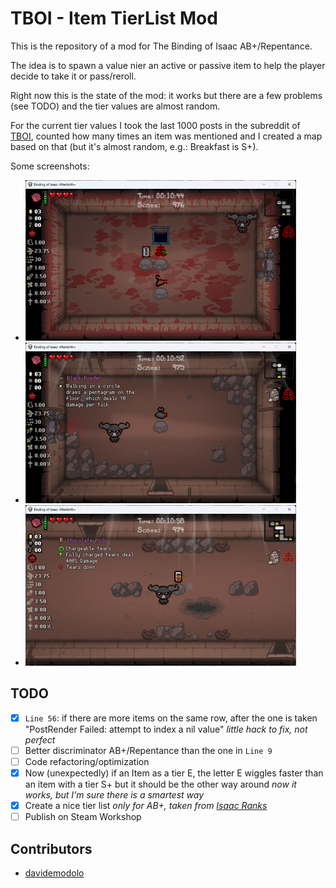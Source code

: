 # TBOI - Item TierList Mod

This is the repository of a mod for The Binding of Isaac AB+/Repentance.

The idea is to spawn a value nier an active or passive item to help the player decide to take it or pass/reroll.

Right now this is the state of the mod: it works but there are a few problems (see TODO) and the tier values are almost random.

For the current tier values I took the last 1000 posts in the subreddit of [TBOI](https://www.reddit.com/r/bindingofisaac/), counted how many times an item was mentioned and I created a map based on that (but it's almost random, e.g.: Breakfast is S+).

Some screenshots:

- ![Screen 1](images/img1.png?raw=true)
- ![Screen 2](images/img2.png?raw=true)
- ![Screen 3](images/img3.png?raw=true)

## TODO

- [x] `Line 56`: if there are more items on the same row, after the one is taken "PostRender Failed: attempt to index a nil value" _little hack to fix, not perfect_
- [ ] Better discriminator AB+/Repentance than the one in `Line 9`
- [ ] Code refactoring/optimization
- [x] Now (unexpectedly) if an Item as a tier E, the letter E wiggles faster than an item with a tier S+ but it should be the other way around _now it works, but I'm sure there is a smartest way_
- [x] Create a nice tier list _only for AB+, taken from [Isaac Ranks](https://www.isaacranks.com/afterbirthplus/ranks)_
- [ ] Publish on Steam Workshop

## Contributors

- [davidemodolo](https://github.com/davidemodolo)
